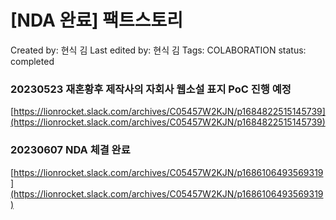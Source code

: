 # [NDA 완료] 팩트스토리

Created by: 현식 김
Last edited by: 현식 김
Tags: COLABORATION
status: completed

### 20230523 재혼황후 제작사의 자회사 웹소설 표지 PoC 진행 예정

[https://lionrocket.slack.com/archives/C05457W2KJN/p1684822515145739](https://lionrocket.slack.com/archives/C05457W2KJN/p1684822515145739)

### 20230607 NDA 체결 완료

[https://lionrocket.slack.com/archives/C05457W2KJN/p1686106493569319](https://lionrocket.slack.com/archives/C05457W2KJN/p1686106493569319)